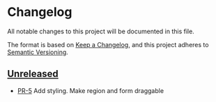 # Changelog

All notable changes to this project will be documented in this file.

The format is based on [Keep a Changelog](https://keepachangelog.com/en/1.1.0/),
and this project adheres to [Semantic Versioning](https://semver.org/spec/v2.0.0.html).

## [Unreleased]

- [PR-5](https://github.com/itk-dev/tidy-feedback/pull/5)
  Add styling. Make region and form draggable

[Unreleased]: https://github.com/itk-dev/tidy_feedback
